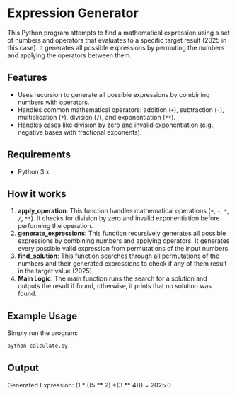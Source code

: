 # Expression Generator

This Python program attempts to find a mathematical expression using a set of numbers and operators that evaluates to a specific target result (2025 in this case). It generates all possible expressions by permuting the numbers and applying the operators between them.

## Features

- Uses recursion to generate all possible expressions by combining numbers with operators.
- Handles common mathematical operators: addition (`+`), subtraction (`-`), multiplication (`*`), division (`/`), and exponentiation (`**`).
- Handles cases like division by zero and invalid exponentiation (e.g., negative bases with fractional exponents).

## Requirements

- Python 3.x

## How it works

1. **apply_operation**: This function handles mathematical operations (`+`, `-`, `*`, `/`, `**`). It checks for division by zero and invalid exponentiation before performing the operation.
2. **generate_expressions**: This function recursively generates all possible expressions by combining numbers and applying operators. It generates every possible valid expression from permutations of the input numbers.
3. **find_solution**: This function searches through all permutations of the numbers and their generated expressions to check if any of them result in the target value (2025).
4. **Main Logic**: The main function runs the search for a solution and outputs the result if found, otherwise, it prints that no solution was found.

## Example Usage

Simply run the program:

```bash
python calculate.py
```

## Output


Generated Expression: (1 \* ((5 \*\* 2) \*(3 \*\* 4))) = 2025.0

